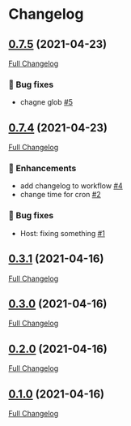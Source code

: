# Changelog

## [0.7.5](https://github.com/pypeclub/ci-testing/tree/$VERSION) (2021-04-23)

[Full Changelog](https://github.com/pypeclub/ci-testing/compare/0.7.4...0.7.5)

### 🐛 Bug fixes

- chagne glob [\#5](https://github.com/pypeclub/ci-testing/pull/5)

## [0.7.4](https://github.com/pypeclub/ci-testing/tree/0.7.4) (2021-04-23)

[Full Changelog](https://github.com/pypeclub/ci-testing/compare/nightly/0.7.3...0.7.4)

### 🚀 Enhancements

- add changelog to workflow [\#4](https://github.com/pypeclub/ci-testing/pull/4)
- change time for cron [\#2](https://github.com/pypeclub/ci-testing/pull/2)

### 🐛 Bug fixes

- Host: fixing something [\#1](https://github.com/pypeclub/ci-testing/pull/1)

## [0.3.1](https://github.com/pypeclub/ci-testing/tree/0.3.1) (2021-04-16)

[Full Changelog](https://github.com/pypeclub/ci-testing/compare/0.3.0...0.3.1)

## [0.3.0](https://github.com/pypeclub/ci-testing/tree/0.3.0) (2021-04-16)

[Full Changelog](https://github.com/pypeclub/ci-testing/compare/0.2.0...0.3.0)

## [0.2.0](https://github.com/pypeclub/ci-testing/tree/0.2.0) (2021-04-16)

[Full Changelog](https://github.com/pypeclub/ci-testing/compare/0.1.0...0.2.0)

## [0.1.0](https://github.com/pypeclub/ci-testing/tree/0.1.0) (2021-04-16)

[Full Changelog](https://github.com/pypeclub/ci-testing/compare/042dc39a42c8722fb650123aafef30247b63ffcc...0.1.0)



